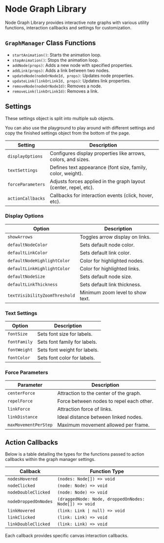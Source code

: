 # Node Graph Library

Node Graph Library provides interactive note graphs with various utility functions, interaction callbacks and settings for customization.

## `GraphManager` Class Functions

-   `startAnimation()`: Starts the animation loop.
-   `stopAnimation()`: Stops the animation loop.
-   `addNode(props)`: Adds a new node with specified properties.
-   `addLink(props)`: Adds a link between two nodes.
-   `updateNode(nodeOrNodeId, props)`: Updates node properties.
-   `updateLink(linkOrLinkId, props)`: Updates link properties.
-   `removeNode(nodeOrNodeId)`: Removes a node.
-   `removeLink(linkOrLinkId)`: Removes a link.

## Settings

These settings object is split into multiple sub objects.

You can also use the playground to play around with different settings and copy the finished settings object from the bottom of the page.

| Setting           | Description                                                      |
| ----------------- | ---------------------------------------------------------------- |
| `displayOptions`  | Configures display properties like arrows, colors, and sizes.    |
| `textSettings`    | Defines text appearance (font size, family, color, weight).      |
| `forceParameters` | Adjusts forces applied in the graph layout (center, repel, etc). |
| `actionCallbacks` | Callbacks for interaction events (click, hover, etc).            |

### Display Options

| Option                        | Description                      |
| ----------------------------- | -------------------------------- |
| `showArrows`                  | Toggles arrow display on links.  |
| `defaultNodeColor`            | Sets default node color.         |
| `defaultLinkColor`            | Sets default link color.         |
| `defaultNodeHighlightColor`   | Color for highlighted nodes.     |
| `defaultLinkHighlightColor`   | Color for highlighted links.     |
| `defaultNodeSize`             | Sets default node size.          |
| `defaultLinkThickness`        | Sets default link thickness.     |
| `textVisibilityZoomThreshold` | Minimum zoom level to show text. |

### Text Settings

| Option       | Description                  |
| ------------ | ---------------------------- |
| `fontSize`   | Sets font size for labels.   |
| `fontFamily` | Sets font family for labels. |
| `fontWeight` | Sets font weight for labels. |
| `fontColor`  | Sets font color for labels.  |

### Force Parameters

| Parameter            | Description                              |
| -------------------- | ---------------------------------------- |
| `centerForce`        | Attraction to the center of the graph.   |
| `repelForce`         | Force between nodes to repel each other. |
| `linkForce`          | Attraction force of links.               |
| `linkDistance`       | Ideal distance between linked nodes.     |
| `maxMovementPerStep` | Maximum movement allowed per frame.      |

## Action Callbacks

Below is a table detailing the types for the functions passed to action callbacks within the graph manager settings.

| Callback             | Function Type                                         |
| -------------------- | ----------------------------------------------------- |
| `nodesHovered`       | `(nodes: Node[]) => void`                             |
| `nodeClicked`        | `(node: Node) => void`                                |
| `nodeDoubleClicked`  | `(node: Node) => void`                                |
| `nodeDroppedOnNodes` | `(draggedNode: Node, droppedOnNodes: Node[]) => void` |
| `linkHovered`        | `(link: Link \| null) => void`                        |
| `linkClicked`        | `(link: Link) => void`                                |
| `linkDoubleClicked`  | `(link: Link) => void`                                |

Each callback provides specific canvas interaction callbacks.
